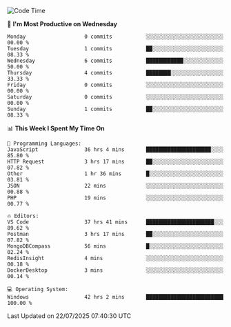 <!--START_SECTION:waka-->
![Code Time](http://img.shields.io/badge/Code%20Time-5%2C360%20hrs%2051%20mins-blue)

📅 **I'm Most Productive on Wednesday** 

```text
Monday                   0 commits           ░░░░░░░░░░░░░░░░░░░░░░░░░   00.00 % 
Tuesday                  1 commits           ██░░░░░░░░░░░░░░░░░░░░░░░   08.33 % 
Wednesday                6 commits           ████████████░░░░░░░░░░░░░   50.00 % 
Thursday                 4 commits           ████████░░░░░░░░░░░░░░░░░   33.33 % 
Friday                   0 commits           ░░░░░░░░░░░░░░░░░░░░░░░░░   00.00 % 
Saturday                 0 commits           ░░░░░░░░░░░░░░░░░░░░░░░░░   00.00 % 
Sunday                   1 commits           ██░░░░░░░░░░░░░░░░░░░░░░░   08.33 % 
```


📊 **This Week I Spent My Time On** 

```text
💬 Programming Languages: 
JavaScript               36 hrs 4 mins       █████████████████████░░░░   85.80 % 
HTTP Request             3 hrs 17 mins       ██░░░░░░░░░░░░░░░░░░░░░░░   07.82 % 
Other                    1 hr 36 mins        █░░░░░░░░░░░░░░░░░░░░░░░░   03.81 % 
JSON                     22 mins             ░░░░░░░░░░░░░░░░░░░░░░░░░   00.88 % 
PHP                      19 mins             ░░░░░░░░░░░░░░░░░░░░░░░░░   00.77 % 

🔥 Editors: 
VS Code                  37 hrs 41 mins      ██████████████████████░░░   89.62 % 
Postman                  3 hrs 17 mins       ██░░░░░░░░░░░░░░░░░░░░░░░   07.82 % 
MongoDBCompass           56 mins             █░░░░░░░░░░░░░░░░░░░░░░░░   02.24 % 
RedisInsight             4 mins              ░░░░░░░░░░░░░░░░░░░░░░░░░   00.18 % 
DockerDesktop            3 mins              ░░░░░░░░░░░░░░░░░░░░░░░░░   00.14 % 

💻 Operating System: 
Windows                  42 hrs 2 mins       █████████████████████████   100.00 % 
```


 Last Updated on 22/07/2025 07:40:30 UTC
<!--END_SECTION:waka-->
